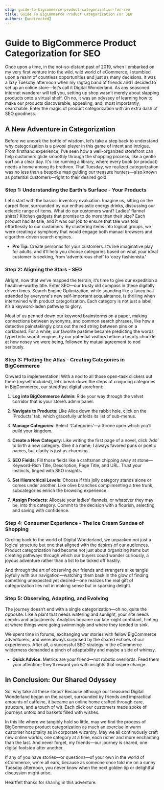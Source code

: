 ```yaml
---
slug: guide-to-bigcommerce-product-categorization-for-seo
title: Guide To BigCommerce Product Categorization For SEO
authors: [undirected]
---
```



# Guide to BigCommerce Product Categorization for SEO

Once upon a time, in the not-so-distant past of 2019, when I embarked on my very first venture into the wild, wild world of eCommerce, I stumbled upon a realm of countless opportunities and just as many decisions. It was a lazy Tuesday afternoon when my ragtag band of friends and I decided to set up an online store—let’s call it Digital Wonderland. As any seasoned internet wanderer will tell you, setting up shop wasn’t merely about slapping products onto a virtual shelf. Oh no, it was an odyssey of learning how to make our products discoverable, appealing, and, most importantly, searchable. Enter the magic of product categorization with an extra dash of SEO goodness.

## A New Adventure in Categorization

Before we uncork the bottle of wisdom, let’s take a step back to understand why categorization is a pivotal player in this game of intent and intrigue. From firsthand experience, I’ve seen how a well-organized storefront can help customers glide smoothly through the shopping process, like a gentle surf on a clear day. It's like running a library, where every book (or product) needs a home among its brethren. That Tuesday, we realized categorization was no less than a bespoke map guiding our treasure hunters—also known as potential customers—right to their desired gold.

### Step 1: Understanding the Earth's Surface - Your Products

Let’s start with the basics: inventory evaluation. Imagine us, sitting on the carpet floor, surrounded by our enthusiastic energy drinks, discussing our eclectic range of items. What do our customers want? Ladies' flannel shirts? Kitchen gadgets that promise to do more than their size? Each product had its tale, and it was our job to ensure that tale was told effortlessly to our customers. By clustering items into logical groups, we were creating a symphony that would engage both manual browsers and algorithm-driven search engines.

* **Pro Tip:** Create personas for your customers. It’s like imaginative play for adults, and it’ll help you choose categories based on what your ideal customer is seeking, from ‘adventurous chef’ to ‘cozy fashionista.’

### Step 2: Aligning the Stars - SEO

Alright, now that we’ve mapped the terrain, it’s time to give our expedition a headline-worthy title. Enter SEO—our trusty old compass in these digitally driven times. Search Engine Optimization, while sounding like a fancy ball attended by everyone's new self-important acquaintance, is thrilling when intertwined with product categorization. Each category is not just a label; it’s a keyword-laden pathway to glory.

Most of us penned down our keyword brainstorms on a paper, making connections between synonyms, and common search phrases, like how a detective painstakingly plots out the red string between pins on a corkboard. For a while, our favorite pastime became predicting the words typed into search engines by our potential visitors before a hearty chuckle at how nosey we were being, followed by mutual agreement to nod seriously.

### Step 3: Plotting the Atlas - Creating Categories in BigCommerce

Onward to implementation! With a nod to all those open-task clickers out there (myself included), let’s break down the steps of conjuring categories in BigCommerce, our steadfast digital storefront:

1. **Log into BigCommerce Admin**: Ride your way through the velvet corridor that is your store’s admin panel. 

2. **Navigate to Products**: Like Alice down the rabbit hole, click on the ‘Products’ tab, which gracefully unfolds its list of sub-menus.

3. **Manage Categories**: Select ‘Categories’—a throne upon which you’ll build your kingdom.

4. **Create a New Category**: Like writing the first page of a novel, click ‘Add’ to birth a new category. Give it a name; I always favored puns or poetic names, but clarity is just as charming.

5. **SEO Fields**: Fill those fields like a craftsman chipping away at stone—Keyword-Rich Title, Description, Page Title, and URL. Trust your instincts, tinged with SEO insights.

6. **Set Hierarchical Levels**: Choose if this jolly category stands alone or comes under another. Like olive branches complimenting a tree trunk, subcategories enrich the browsing experience.

7. **Assign Products**: Allocate your ladies' flannels, or whatever they may be, into this category. Commit to the decision with a flourish, selecting and saving with confidence.

### Step 4: Consumer Experience - The Ice Cream Sundae of Shopping

Circling back to the world of Digital Wonderland, we unpacked not just a logical structure but one that aligned with the desires of our audiences. Product categorization had become not just about organizing items but creating pathways through which our buyers could wander curiously, a joyous adventure rather than a list to be ticked off hastily. 

And through the art of observing our friends and strangers alike tangle joyfully with our navigation—watching them bask in the glow of finding something unexpected yet desired—one realizes the real gift of categorization lies not in making sense but in sparking delight.

### Step 5: Observing, Adapting, and Evolving

The journey doesn’t end with a single categorization—oh no, quite the opposite. Like a plant that needs watering and sunlight, your site needs checks and adjustments. Analytics became our late-night confidant, hinting at where things were going swimmingly and where they tended to sink.

We spent time in forums, exchanging war stories with fellow BigCommerce adventurers, and were always surprised by the shared echoes of our experiences. After all, a successful SEO strategy in the eCommerce wilderness demanded a pinch of adaptability and maybe a side of whimsy.

* **Quick Advice:** Metrics are your friend—not robotic overlords. Feed them your attention; they'll reward you with insights that inspire change.

## In Conclusion: Our Shared Odyssey

So, why take all these steps? Because although our treasured Digital Wonderland began on the carpet, surrounded by friends and impractical amounts of caffeine, it became an online home crafted through care, structure, and a touch of wit. Each click our customers made spoke of journeys untold and baskets filled with wishes.

In this life where we tangibly hold so little, may we find the process of BigCommerce product categorization as much an exercise in warm customer hospitality as in corporate wizardry. May we all continuously craft new online worlds, one category at a time, each richer and more enchanting than the last. And never forget, my friends—our journey is shared, one digital footstep after another.

If any of you have stories—or questions—of your own in the world of eCommerce, we're all ears, because as someone once told me on a sunny Tuesday afternoon, you never know when the next golden tip or delightful discussion might arise.

Heartfelt thanks for sharing in this adventure.